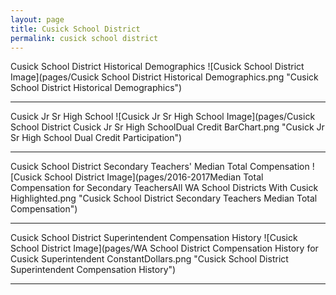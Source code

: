 ```yaml
---
layout: page
title: Cusick School District
permalink: cusick school district
---
```



Cusick School District Historical Demographics
![Cusick School District Image](pages/Cusick School District Historical Demographics.png "Cusick School District Historical Demographics")

___

Cusick Jr Sr High School
![Cusick Jr Sr High School Image](pages/Cusick School District Cusick Jr Sr High SchoolDual Credit BarChart.png "Cusick Jr Sr High School Dual Credit Participation")

___

Cusick School District Secondary Teachers' Median Total Compensation
![Cusick School District Image](pages/2016-2017Median Total Compensation for Secondary TeachersAll WA School Districts With Cusick Highlighted.png "Cusick School District Secondary Teachers Median Total Compensation")

___

Cusick School District Superintendent Compensation History
![Cusick School District Image](pages/WA School District Compensation History for Cusick Superintendent ConstantDollars.png "Cusick School District Superintendent Compensation History")

___

